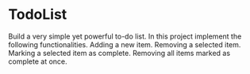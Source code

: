 # TodoList
Build a very simple yet powerful to-do list. In this project implement the following functionalities.  Adding a new item. Removing a selected item. Marking a selected item as complete. Removing all items marked as complete at once.
